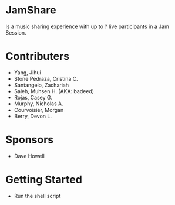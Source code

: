 # JamShare
Is a music sharing experience with up to ? live participants in a Jam Session.

# Contributers
* Yang, Jihui	
* Stone Pedraza, Cristina C.	
* Santangelo, Zachariah
* Saleh, Muhsen H. (AKA: badeed)	
* Rojas, Casey G.	
* Murphy, Nicholas A.	
* Courvoisier, Morgan	
* Berry, Devon L.

# Sponsors
* Dave Howell


# Getting Started
* Run the shell script 

